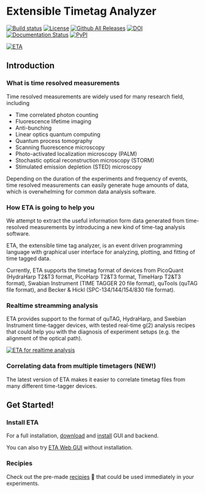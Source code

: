 Extensible Timetag Analyzer 
===============
[![Build status](https://ci.appveyor.com/api/projects/status/ajwi3hnfxnsakj0u?svg=true)](https://ci.appveyor.com/project/linzuzeng/etabackend)
[![License](https://img.shields.io/github/license/timetag/ETAServer.svg)](https://github.com/timetag/ETAServer/blob/master/LICENSE)
[![Github All Releases](https://img.shields.io/github/downloads/timetag/ETABackend/total.svg)](https://github.com/timetag/ETABackend/releases)
[![DOI](https://zenodo.org/badge/125106142.svg)](https://zenodo.org/badge/latestdoi/125106142)
[![Documentation Status](https://readthedocs.org/projects/eta/badge/?version=latest)](https://eta.readthedocs.io/en/latest/?badge=latest)
[![PyPI](https://img.shields.io/pypi/v/etabackend.svg)](https://pypi.org/project/etabackend/)


[![ETA](https://eta.readthedocs.io/en/latest/_static/logo.png)
](https://eta.readthedocs.io/en/latest/?badge=latest)

## Introduction

### What is time resolved measurements

Time resolved measurements are widely used for many research field, including

* Time correlated photon counting
* Fluorescence lifetime imaging
* Anti-bunching
* Linear optics quantum computing
* Quantum process tomography
* Scanning fluorescence microscopy
* Photo-activated localization microscopy (PALM)
* Stochastic optical reconstruction microscopy (STORM)
* Stimulated emission depletion (STED) microscopy

Depending on the duration of the experiments and frequency of events, time resolved measurements can easily generate huge amounts of data, which is overwhelming for common data analysis software.

###  How ETA is going to help you

We attempt to extract the useful information form data generated from time-resolved measurements by introducing a new kind of time-tag analysis software.

ETA, the extensible time tag analyzer, is an event driven programming language with graphical user interface for analyzing, plotting, and fitting of time tagged data.

Currently, ETA supports the timetag format of devices from PicoQuant (HydraHarp T2&T3 format, PicoHarp T2&T3 format, TimeHarp T2&T3 format), Swabian Instrument (TIME TAGGER 20 file format), quTools (quTAG file format), and Becker & Hickl (SPC-134/144/154/830 file format).

### Realtime streamming analysis 

ETA provides support to the format of quTAG, HydraHarp, and Swebian Instrument time-tagger devices, with tested real-time g(2) analysis recipes that could help you with the diagnosis of experiment setups (e.g. the alignment of the optical path).

[![ETA for realtime analysis](https://img.youtube.com/vi/EtHMVqtiPIA/0.jpg)](https://www.youtube.com/watch?v=EtHMVqtiPIA")

### Correlating data from multiple timetagers (NEW!)

The latest version of ETA makes it easier to correlate timetag files from many different time-tagger devices. 

## Get Started!
### Install ETA

For a full installation, [download](https://github.com/timetag/ETA/releases) and [install](https://eta.readthedocs.io/en/latest/installation.html) GUI and backend.

You can also try [ETA Web GUI](https://eta.readthedocs.io/en/latest/installation.html#try-eta-without-installation) without installation.

### Recipies

Check out the pre-made [recipies](https://eta.readthedocs.io/en/latest/recipes.html) 🎉 that could be used immediately in your experiments.

